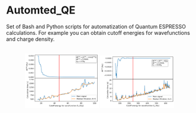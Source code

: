 # Automted_QE

Set of Bash and Python scripts for automatization of Quantum ESPRESSO calculations. For example you can obtain cutoff energies for wavefunctions and charge density.<br><br>
<p align="center">
  <img src="https://github.com/Miloszek1990/Automted_QE/blob/master/Cutoff_energies/Examples_out/E_psi.png" width="200" />
  <img src="https://github.com/Miloszek1990/Automted_QE/blob/master/Cutoff_energies/Examples_out/E_rho.png" width="200" />
</p>
